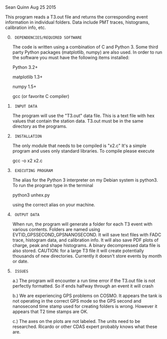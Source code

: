 Sean Quinn
Aug 25 2015

This program reads a T3.out file and returns the corresponding
event information in individual folders. Data include PMT traces, histograms,
calibration info, etc.


0.		DEPENDENCIES/REQUIRED SOFTWARE

	The code is written using a combination of C and Python 3. Some third party
	Python packages (matplotlib, numpy) are also used. In order to run 
	the software you must have the following items installed:

	Python 3.2+

	matplotlib 1.3+

	numpy 1.5+

	gcc (or favorite C compiler)


1.		INPUT DATA
	
	The program will use the "T3.out" data file. This is a text file with
	hex values that contain the station data. T3.out must be in the same
	directory as the programs.


2.		INSTALLATION
	
	The only module that needs to be compiled is "x2.c" It's a simple program and uses
	only standard libraries. To compile please execute

	gcc -o x2 x2.c


3.		EXECUTING PROGRAM

	The alias for the Python 3 interpreter on my Debian system is python3. To run the program
	type in the terminal

	python3 unhex.py

	using the correct alias on your machine.


4.		OUTPUT DATA

	When run, the program will generate a folder for each T3 event with various contents.
	Folders are named using EVTID_GPSSECOND_GPSNANOSECOND.
	It will save text files with FADC trace, histogram data, and calibration info. It will
	also save PDF plots of charge, peak and shape histograms. A binary decompressed data
	file is also stored. CAUTION: for a large T3 file it will create potentially thousands of
	new directories. Currently it doesn't store events by month or date.

5.		ISSUES

	a.) The program will encounter a run time error if the T3.out file is not perfectly
		formatted. So if ends halfway through an event it will crash

	b.) We are experiencing GPS problems on COSMO. It appears the tank is not operating
		in the correct GPS mode so the GPS second and nanosecond time stamp used
		for creating folders is wrong. However it appears that T2 time stamps are OK.

	c.) The axes on the plots are not labeled. The units need to be researched. Ricardo
		or other CDAS expert probably knows what these are.
	
	
	
